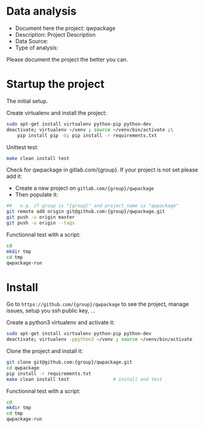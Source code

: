 # Data analysis
- Document here the project: qwpackage
- Description: Project Description
- Data Source:
- Type of analysis:

Please document the project the better you can.

# Startup the project

The initial setup.

Create virtualenv and install the project:
```bash
sudo apt-get install virtualenv python-pip python-dev
deactivate; virtualenv ~/venv ; source ~/venv/bin/activate ;\
    pip install pip -U; pip install -r requirements.txt
```

Unittest test:
```bash
make clean install test
```

Check for qwpackage in gitlab.com/{group}.
If your project is not set please add it:

- Create a new project on `gitlab.com/{group}/qwpackage`
- Then populate it:

```bash
##   e.g. if group is "{group}" and project_name is "qwpackage"
git remote add origin git@github.com:{group}/qwpackage.git
git push -u origin master
git push -u origin --tags
```

Functionnal test with a script:

```bash
cd
mkdir tmp
cd tmp
qwpackage-run
```

# Install

Go to `https://github.com/{group}/qwpackage` to see the project, manage issues,
setup you ssh public key, ...

Create a python3 virtualenv and activate it:

```bash
sudo apt-get install virtualenv python-pip python-dev
deactivate; virtualenv -ppython3 ~/venv ; source ~/venv/bin/activate
```

Clone the project and install it:

```bash
git clone git@github.com:{group}/qwpackage.git
cd qwpackage
pip install -r requirements.txt
make clean install test                # install and test
```
Functionnal test with a script:

```bash
cd
mkdir tmp
cd tmp
qwpackage-run
```
